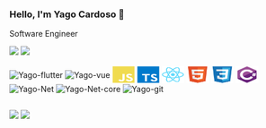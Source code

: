 ### Hello, I'm Yago Cardoso 👋

 Software Engineer

<div>
  <img height="180em" src="https://github-readme-stats.vercel.app/api?username=yagocardoso&show_icons=true&theme=algolia&include_all_commits=true&count_private=true"/>
  <img height="180em" src="https://github-readme-stats.vercel.app/api/top-langs/?username=yagocardoso&layout=compact&langs_count=6&theme=algolia"/>
</div>

<div style="display: inline_block"><br>
 
   <img align="center" alt="Yago-flutter" height="30" width="50" src="[https://cdn.jsdelivr.net/gh/devicons/devicon/icons/git/git-original.svg](https://user-images.githubusercontent.com/51419598/152648731-567997ec-ac1c-4a9c-a816-a1fb1882abbe.png)">
 <img align="center" alt="Yago-vue" height="30" width="40" src="https://cdn.jsdelivr.net/gh/devicons/devicon/icons/vuejs/vuejs-original.svg">
  <img align="center" alt="Yago-Js" height="30" width="40" src="https://raw.githubusercontent.com/devicons/devicon/master/icons/javascript/javascript-plain.svg">
  <img align="center" alt="Yago-Ts" height="30" width="40" src="https://raw.githubusercontent.com/devicons/devicon/master/icons/typescript/typescript-plain.svg">
  <img align="center" alt="Yago-React" height="30" width="40" src="https://raw.githubusercontent.com/devicons/devicon/master/icons/react/react-original.svg">
  <img align="center" alt="Yago-HTML" height="30" width="40" src="https://raw.githubusercontent.com/devicons/devicon/master/icons/html5/html5-original.svg">
  <img align="center" alt="Yago-CSS" height="30" width="40" src="https://raw.githubusercontent.com/devicons/devicon/master/icons/css3/css3-original.svg">
  <img align="center" alt="Yago-Csharp" height="30" width="40" src="https://raw.githubusercontent.com/devicons/devicon/master/icons/csharp/csharp-original.svg">
  <img align="center" alt="Yago-Net" height="30" width="50" src="https://cdn.jsdelivr.net/gh/devicons/devicon/icons/dot-net/dot-net-plain-wordmark.svg">
  <img align="center" alt="Yago-Net-core" height="30" width="50" src="https://cdn.jsdelivr.net/gh/devicons/devicon/icons/dotnetcore/dotnetcore-original.svg">
 <img align="center" alt="Yago-git" height="30" width="50" src="https://cdn.jsdelivr.net/gh/devicons/devicon/icons/git/git-original.svg">

 

</div>
  
  ##
 
<div> 
 
 
 
  <a href = "mailto:hyago.cardosoh@gmail.com"><img src="https://img.shields.io/badge/-Gmail-%23333?style=for-the-badge&logo=gmail&logoColor=white" target="_blank"></a>
  <a href="https://www.linkedin.com/in/yago-cardoso-194b2016a" target="_blank"><img src="https://img.shields.io/badge/-LinkedIn-%230077B5?style=for-the-badge&logo=linkedin&logoColor=white" target="_blank"></a> 
 
 
 
</div>
